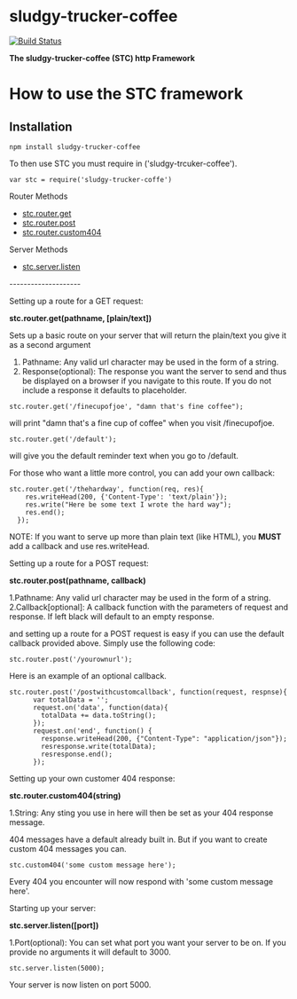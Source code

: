 # sludgy-trucker-coffee

[![Build Status](https://travis-ci.org/timcmiller/sludgy-trucker-coffee.svg)](https://travis-ci.org/timcmiller/sludgy-trucker-coffee)

<strong>The sludgy-trucker-coffee (STC) http Framework</strong>

How to use the STC framework
=====================
Installation
-------------
```npm install sludgy-trucker-coffee```

To then use STC you must require in ('sludgy-trcuker-coffee').

```var stc = require('sludgy-trucker-coffe')```


Router Methods
<ul>
  <li><a href="#get-request">stc.router.get</a></li>
  <li><a href="#post-request">stc.router.post</a></li>
  <li><a href="#custom-404">stc.router.custom404</a></li>
</ul>
Server Methods
<ul>
  <li><a href="#listen">stc.server.listen</a></li>
</ul>
--------------------

<span class="get-request">Setting up a route for a GET request:</span>

<strong>stc.router.get(pathname, [plain/text])</strong>

Sets up a basic route on your server that will return the plain/text you give it as a second argument

1. Pathname: Any valid url character may be used in the form of a string.
2. Response(optional): The response you want the server to send and thus be displayed on a browser if you navigate to this route. If you do not include a response it defaults to placeholder.

```
stc.router.get('/finecupofjoe', "damn that's fine coffee");
```

will print "damn that's a fine cup of coffee" when you visit /finecupofjoe.

```
stc.router.get('/default');
```
will give you the default reminder text when you go to /default.

For those who want a little more control, you can add your own callback:

```
stc.router.get('/thehardway', function(req, res){
    res.writeHead(200, {'Content-Type': 'text/plain'});
    res.write("Here be some text I wrote the hard way");
    res.end();
  });
```

NOTE: If you want to serve up more than plain text (like HTML), you <strong>MUST</strong> add a callback and use res.writeHead.


<span class="post-request">Setting up a route for a POST request:</span>

<strong>stc.router.post(pathname, callback)</strong>

1.Pathname: Any valid url character may be used in the form of a string.
2.Callback[optional]: A callback function with the parameters of request and response. If left black will default to an empty response.

and setting up a route for a POST request is easy if you can use the default callback provided above.  Simply use the following code:

```
stc.router.post('/yourownurl');
```

Here is an example of an optional callback.

```
stc.router.post('/postwithcustomcallback', function(request, respnse){
      var totalData = '';
      request.on('data', function(data){
        totalData += data.toString();
      });
      request.on('end', function() {
        response.writeHead(200, {"Content-Type": "application/json"});
        resresponse.write(totalData);
        resresponse.end();
      });
```

<span class="custom-404">Setting up your own customer 404 response:</span>

<strong>stc.router.custom404(string)</strong>

1.String: Any sting you use in here will then be set as your 404 response message.

404 messages have a default already built in. But if you want to create custom 404 messages you can.

```
stc.custom404('some custom message here');
```

Every 404 you encounter will now respond with 'some custom message here'.

<span class="listen">Starting up your server:</span>

<strong>stc.server.listen([port])</strong>

1.Port(optional): You can set what port you want your server to be on. If you provide no arguments it will default to 3000.


```
stc.server.listen(5000);

```

Your server is now listen on port 5000.
